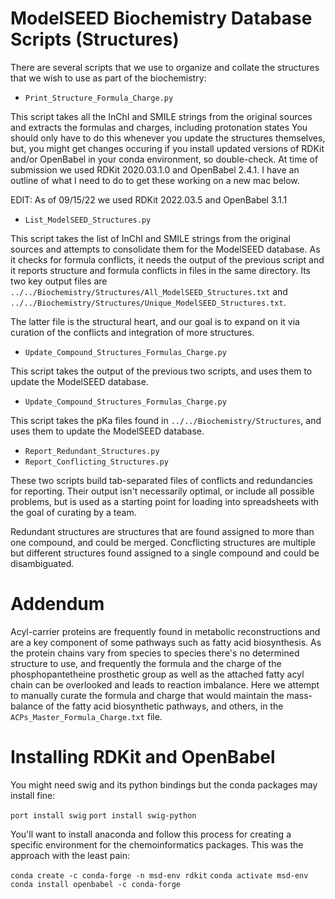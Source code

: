 # ModelSEED Biochemistry Database Scripts (Structures)

There are several scripts that we use to organize and collate the structures that we wish to use as part of the biochemistry:

* `Print_Structure_Formula_Charge.py`

This script takes all the InChI and SMILE strings from the original
sources and extracts the formulas and charges, including protonation
states You should only have to do this whenever you update the
structures themselves, but, you might get changes occuring if you
install updated versions of RDKit and/or OpenBabel in your conda
environment, so double-check. At time of submission we used RDKit
2020.03.1.0 and OpenBabel 2.4.1. I have an outline of what I need to 
do to get these working on a new mac below.

EDIT: As of 09/15/22 we used RDKit 2022.03.5 and OpenBabel 3.1.1

* `List_ModelSEED_Structures.py` 

This script takes the list of InChI and SMILE strings from the
original sources and attempts to consolidate them for the ModelSEED
database.  As it checks for formula conflicts, it needs the output of
the previous script and it reports structure and formula conflicts in
files in the same directory.  Its two key output files are
`../../Biochemistry/Structures/All_ModelSEED_Structures.txt` and
`../../Biochemistry/Structures/Unique_ModelSEED_Structures.txt`.

The latter file is the structural heart, and our goal is to expand on
it via curation of the conflicts and integration of more structures.

* `Update_Compound_Structures_Formulas_Charge.py`

This script takes the output of the previous two scripts, and uses
them to update the ModelSEED database.

* `Update_Compound_Structures_Formulas_Charge.py`

This script takes the pKa files found in
`../../Biochemistry/Structures`, and uses them to update the ModelSEED
database.

* `Report_Redundant_Structures.py`
* `Report_Conflicting_Structures.py`

These two scripts build tab-separated files of conflicts and
redundancies for reporting. Their output isn't necessarily optimal, or
include all possible problems, but is used as a starting point for
loading into spreadsheets with the goal of curating by a team.

Redundant structures are structures that are found assigned to more
than one compound, and could be merged. Concflicting structures are
multiple but different structures found assigned to a single compound
and could be disambiguated.

# Addendum

Acyl-carrier proteins are frequently found in metabolic
reconstructions and are a key component of some pathways such as fatty
acid biosynthesis. As the protein chains vary from species to species
there's no determined structure to use, and frequently the formula and
the charge of the phosphopantetheine prosthetic group as well as the
attached fatty acyl chain can be overlooked and leads to reaction
imbalance. Here we attempt to manually curate the formula and charge
that would maintain the mass-balance of the fatty acid biosynthetic
pathways, and others, in the `ACPs_Master_Formula_Charge.txt` file.

# Installing RDKit and OpenBabel

You might need swig and its python bindings but the conda packages may 
install fine:

`port install swig`
`port install swig-python`

You'll want to install anaconda and follow this process for creating
a specific environment for the chemoinformatics packages. This was
the approach with the least pain:

`conda create -c conda-forge -n msd-env rdkit`
`conda activate msd-env`
`conda install openbabel -c conda-forge`